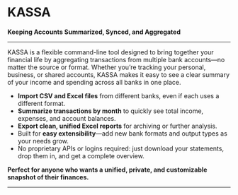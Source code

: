 # KASSA

**Keeping Accounts Summarized, Synced, and Aggregated**

---

KASSA is a flexible command-line tool designed to bring together your financial life by aggregating transactions from multiple bank accounts—no matter the source or format. Whether you’re tracking your personal, business, or shared accounts, KASSA makes it easy to see a clear summary of your income and spending across all banks in one place.

- **Import CSV and Excel files** from different banks, even if each uses a different format.
- **Summarize transactions by month** to quickly see total income, expenses, and account balances.
- **Export clean, unified Excel reports** for archiving or further analysis.
- Built for **easy extensibility**—add new bank formats and output types as your needs grow.
- No proprietary APIs or logins required: just download your statements, drop them in, and get a complete overview.

**Perfect for anyone who wants a unified, private, and customizable snapshot of their finances.**

---
